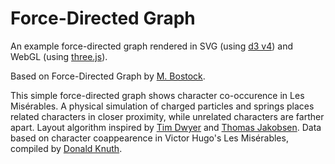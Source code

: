 # Force-Directed Graph

An example force-directed graph rendered in SVG (using [d3 v4](https://github.com/d3/d3)) and WebGL (using [three.js](https://github.com/mrdoob/three.js/)).

Based on Force-Directed Graph by [M. Bostock](https://bl.ocks.org/mbostock/4062045).

This simple force-directed graph shows character co-occurence in Les Misérables. A physical simulation of charged particles and springs places related characters in closer proximity, while unrelated characters are farther apart. Layout algorithm inspired by [Tim Dwyer](http://www.csse.monash.edu.au/~tdwyer/) and [Thomas Jakobsen](http://web.archive.org/web/20080410171619/http://www.teknikus.dk/tj/gdc2001.htm). Data based on character coappearence in Victor Hugo's Les Misérables, compiled by [Donald Knuth](http://www-cs-faculty.stanford.edu/~uno/sgb.html).
